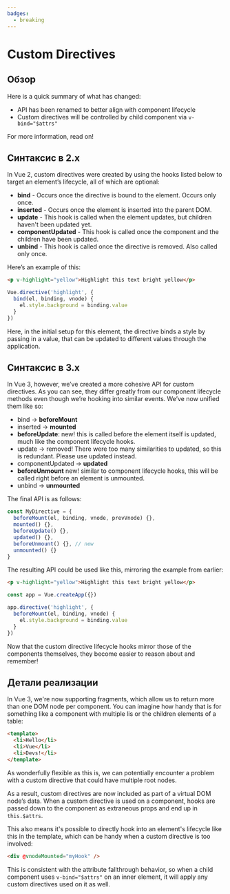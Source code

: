 ```yaml
---
badges:
  - breaking
---
```


# Custom Directives <MigrationBadges :badges="$frontmatter.badges" />

## Обзор

Here is a quick summary of what has changed:

- API has been renamed to better align with component lifecycle
- Custom directives will be controlled by child component via `v-bind="$attrs"`

For more information, read on!

## Синтаксис в 2.x

In Vue 2, custom directives were created by using the hooks listed below to target an element’s lifecycle, all of which are optional:

- **bind** - Occurs once the directive is bound to the element. Occurs only once.
- **inserted** - Occurs once the element is inserted into the parent DOM.
- **update** - This hook is called when the element updates, but children haven't been updated yet.
- **componentUpdated** - This hook is called once the component and the children have been updated.
- **unbind** - This hook is called once the directive is removed. Also called only once.

Here’s an example of this:

```html
<p v-highlight="yellow">Highlight this text bright yellow</p>
```

```js
Vue.directive('highlight', {
  bind(el, binding, vnode) {
    el.style.background = binding.value
  }
})
```

Here, in the initial setup for this element, the directive binds a style by passing in a value, that can be updated to different values through the application.

## Синтаксис в 3.x

In Vue 3, however, we’ve created a more cohesive API for custom directives. As you can see, they differ greatly from our component lifecycle methods even though we’re hooking into similar events. We’ve now unified them like so:

- bind → **beforeMount**
- inserted → **mounted**
- **beforeUpdate**: new! this is called before the element itself is updated, much like the component lifecycle hooks.
- update → removed! There were too many similarities to updated, so this is redundant. Please use updated instead.
- componentUpdated → **updated**
- **beforeUnmount** new! similar to component lifecycle hooks, this will be called right before an element is unmounted.
- unbind -> **unmounted**

The final API is as follows:

```js
const MyDirective = {
  beforeMount(el, binding, vnode, prevVnode) {},
  mounted() {},
  beforeUpdate() {},
  updated() {},
  beforeUnmount() {}, // new
  unmounted() {}
}
```

The resulting API could be used like this, mirroring the example from earlier:

```html
<p v-highlight="yellow">Highlight this text bright yellow</p>
```

```js
const app = Vue.createApp({})

app.directive('highlight', {
  beforeMount(el, binding, vnode) {
    el.style.background = binding.value
  }
})
```

Now that the custom directive lifecycle hooks mirror those of the components themselves, they become easier to reason about and remember!

## Детали реализации

In Vue 3, we're now supporting fragments, which allow us to return more than one DOM node per component. You can imagine how handy that is for something like a component with multiple lis or the children elements of a table:

```html
<template>
  <li>Hello</li>
  <li>Vue</li>
  <li>Devs!</li>
</template>
```

As wonderfully flexible as this is, we can potentially encounter a problem with a custom directive that could have multiple root nodes.

As a result, custom directives are now included as part of a virtual DOM node’s data. When a custom directive is used on a component, hooks are passed down to the component as extraneous props and end up in `this.$attrs`.

This also means it's possible to directly hook into an element's lifecycle like this in the template, which can be handy when a custom directive is too involved:

```html
<div @vnodeMounted="myHook" />
```

This is consistent with the attribute fallthrough behavior, so when a child component uses `v-bind="$attrs"` on an inner element, it will apply any custom directives used on it as well.
